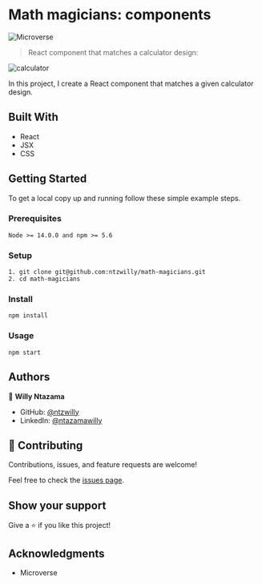 # Math magicians: components

![Microverse](https://img.shields.io/badge/Microverse-blueviolet)

> React component that matches a calculator design:

![calculator](https://user-images.githubusercontent.com/9049260/137929009-76a53045-76d0-4eea-a847-8c763fe80c6b.png)

In this project, I create a React component that matches a given calculator design.
## Built With

- React
- JSX
- CSS

## Getting Started

To get a local copy up and running follow these simple example steps.

### Prerequisites

    Node >= 14.0.0 and npm >= 5.6

### Setup

    1. git clone git@github.com:ntzwilly/math-magicians.git
    2. cd math-magicians

### Install

    npm install

### Usage

    npm start

## Authors

👤 **Willy Ntazama**

- GitHub: [@ntzwilly](https://github.com/ntzwilly)
- LinkedIn: [@ntazamawilly](https://linkedin.com/in/ntazama-willy-b676b7aa)
## 🤝 Contributing

Contributions, issues, and feature requests are welcome!

Feel free to check the [issues page](../../issues/).

## Show your support

Give a ⭐️ if you like this project!

## Acknowledgments

- Microverse